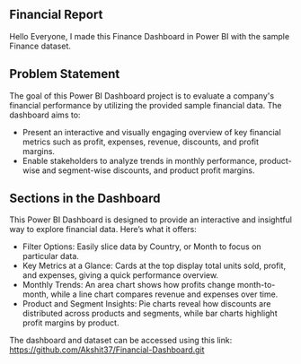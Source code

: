 ## Financial Report

Hello Everyone, 
I made this Finance Dashboard in Power BI with the sample Finance dataset. 

## Problem Statement

The goal of this Power BI Dashboard project is to evaluate a company's financial performance by utilizing the provided sample financial data. The dashboard aims to:
* Present an interactive and visually engaging overview of key financial metrics such as profit, expenses, revenue, discounts, and profit margins.
* Enable stakeholders to analyze trends in monthly performance, product-wise and segment-wise discounts, and product profit margins.

## Sections in the Dashboard

This Power BI Dashboard is designed to provide an interactive and insightful way to explore financial data. Here’s what it offers:
* Filter Options: Easily slice data by Country, or Month to focus on particular data.
* Key Metrics at a Glance: Cards at the top display total units sold, profit, and expenses, giving a quick performance overview.
* Monthly Trends: An area chart shows how profits change month-to-month, while a line chart compares revenue and expenses over time.
* Product and Segment Insights: Pie charts reveal how discounts are distributed across products and segments, while bar charts highlight profit margins by product.

The dashboard and dataset can be accessed using this link:
https://github.com/Akshit37/Financial-Dashboard.git
